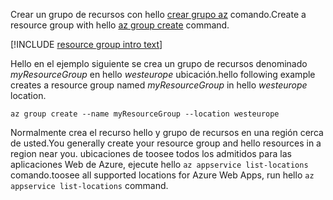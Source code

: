 <span data-ttu-id="85ef5-101">Crear un grupo de recursos con hello [crear grupo az](/cli/azure/group#create) comando.</span><span class="sxs-lookup"><span data-stu-id="85ef5-101">Create a resource group with hello [az group create](/cli/azure/group#create) command.</span></span>

[!INCLUDE [resource group intro text](resource-group.md)]

<span data-ttu-id="85ef5-102">Hello en el ejemplo siguiente se crea un grupo de recursos denominado *myResourceGroup* en hello *westeurope* ubicación.</span><span class="sxs-lookup"><span data-stu-id="85ef5-102">hello following example creates a resource group named *myResourceGroup* in hello *westeurope* location.</span></span>

```azurecli-interactive
az group create --name myResourceGroup --location westeurope
```

<span data-ttu-id="85ef5-103">Normalmente crea el recurso hello y grupo de recursos en una región cerca de usted.</span><span class="sxs-lookup"><span data-stu-id="85ef5-103">You generally create your resource group and hello resources in a region near you.</span></span> <span data-ttu-id="85ef5-104">ubicaciones de toosee todos los admitidos para las aplicaciones Web de Azure, ejecute hello `az appservice list-locations` comando.</span><span class="sxs-lookup"><span data-stu-id="85ef5-104">toosee all supported locations for Azure Web Apps, run hello `az appservice list-locations` command.</span></span> 
